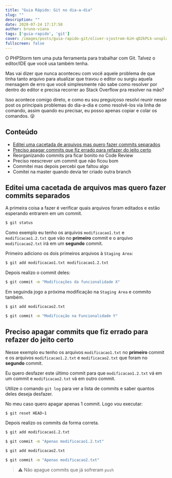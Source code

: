 ```yaml
---
title: "Guia Rápido: Git no dia-a-dia"
slug: ""
description: ""
date: 2020-07-24 17:17:58
author: bruno-viana
tags: ['guia-rapido', 'git']
cover: /images/posts/guia-rapido-git/oliver-sjostrom-6iH-qD2kPLk-unsplash.jpg
fullscreen: false
---
```

O PHPStorm tem uma puta ferramenta para trabalhar com Git. Talvez o editor/IDE que você usa também tenha.

Mas vai dizer que nunca aconteceu com você aquele problema de que tinha tanto arquivo para atualizar que travou o editor ou surgiu aquela mensagem de erro que você simplesmente não sabe como resolver por dentro do editor e precisa recorrer ao Stack Overflow pra resolver na mão?

Isso acontece comigo direto, e como eu sou preguiçoso resolvi reunir nesse post os principais problemas do dia-a-dia e como resolvê-los via linha de comando, assim quando eu precisar, eu posso apenas copiar e colar os comandos. :stuck_out_tongue_winking_eye:

## Conteúdo

- [Editei uma cacetada de arquivos mas quero fazer commits separados](#editei-uma-cacetada-de-arquivos-mas-quero-fazer-commits-separados)
- [Preciso apagar commits que fiz errado para refazer do jeito certo](#preciso-apagar-commits-que-fiz-errado-para-refazer-do-jeito-certo)
- Reorganizando commits pra ficar bonito no Code Review
- Preciso reescrever um commit que não ficou bom
- Commitei mas depois percebi que faltou algo
- Comitei na master quando devia ter criado outra branch

## Editei uma cacetada de arquivos mas quero fazer commits separados

A primeira coisa a fazer é verificar quais arquivos foram editados e estão esperando entrarem em um commit.

```bash
$ git status
```

Como exemplo eu tenho os arquivos `modificacao1.txt` e `modificacao1.2.txt` que vão no **primeiro** commit e o arquivo `modificacao2.txt` irá em um **segundo** commit.

Primeiro adiciono os dois primeiros arquivos à `Staging Area`:

```bash
$ git add modificacao1.txt modificacao1.2.txt
```

Depois realizo o commit deles:

```bash
$ git commit -m "Modificações da funcionalidade X"
```

Em seguinda jogo a próxima modificação na `Staging Area` e commito também.

```bash
$ git add modificacao2.txt

$ git commit -m "Modificação na Funcionalidade Y"
```

## Preciso apagar commits que fiz errado para refazer do jeito certo

Nesse exemplo eu tenho os arquivos `modificacao1.txt` no **primeiro** commit e os arquivos `modificacao1.2.txt` e `modificacao2.txt` que foram no **segundo** commit. 

Eu quero desfazer este último commit para que `modificacao1.2.txt` vá em um commit e `modificacao2.txt` vá em outro commit.

Utilize o comando `git log` para ver a lista de commits e saber quantos deles deseja desfazer.

No meu caso quero apagar apenas 1 commit. Logo vou executar:

```bash
$ git reset HEAD~1
```

Depois realizo os commits da forma correta.

```bash
$ git add modificacao1.2.txt

$ git commit -m "Apenas modificacao1.2.txt"

$ git add modificacao2.txt

$ git commit -m "Apenas modificacao2.txt"
```

> :warning: Não apague commits que já sofreram `push`